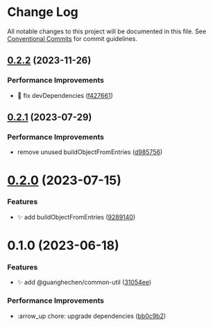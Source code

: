 # Change Log

All notable changes to this project will be documented in this file.
See [Conventional Commits](https://conventionalcommits.org) for commit guidelines.

## [0.2.2](https://github.com/guanghechen/react-kit/compare/@guanghechen/common-util@0.2.1...@guanghechen/common-util@0.2.2) (2023-11-26)


### Performance Improvements

* 🔧 fix devDependencies ([f427661](https://github.com/guanghechen/react-kit/commit/f42766172ab6e4c0550a4d261e7ba865ebea5f64))





## [0.2.1](https://github.com/guanghechen/react-kit/compare/@guanghechen/common-util@0.2.0...@guanghechen/common-util@0.2.1) (2023-07-29)


### Performance Improvements

* remove unused buildObjectFromEntries ([d985756](https://github.com/guanghechen/react-kit/commit/d985756ccb12cea36abfcb18b14fdb179ded7d87))





# [0.2.0](https://github.com/guanghechen/react-kit/compare/@guanghechen/common-util@0.1.0...@guanghechen/common-util@0.2.0) (2023-07-15)


### Features

* ✨ add buildObjectFromEntries ([9289140](https://github.com/guanghechen/react-kit/commit/928914029a07e797067db975c402061125ccbc81))





# 0.1.0 (2023-06-18)


### Features

* ✨ add @guanghechen/common-util ([31054ee](https://github.com/guanghechen/react-kit/commit/31054ee9c2077e67c285b5e5bb5562a150f50a39))


### Performance Improvements

* :arrow_up  chore: upgrade dependencies ([bb0c9b2](https://github.com/guanghechen/react-kit/commit/bb0c9b2c439db2406520e1d340ff5ea7a5a6c187))
